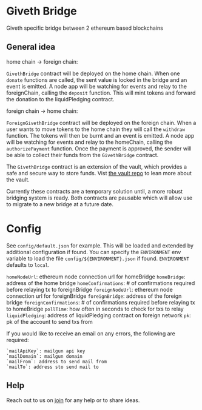 # Giveth Bridge

Giveth specific bridge between 2 ethereum based blockchains

## General idea

home chain -> foreign chain:

`GivethBridge` contract will be deployed on the home chain. When one `donate` functions are called, the sent value is locked in the bridge and an event is emitted. A node app will be watching for events and relay to the foreignChain, calling the `deposit` function. This will mint tokens and forward the donation to the liquidPledging contract.

foreign chain -> home chain:

`ForeignGivethBridge` contract will be deployed on the foreign chain. When a user wants to move tokens to the home chain they will call the `withdraw` function. The tokens will then be burnt and an event is emitted. A node app will be watching for events and relay to the homeChain, calling the `authorizePayment` function.
Once the payment is approved, the sender will be able to collect their funds from the `GivethBridge` contract.

The `GivethBridge` contract is an extension of the vault, which provides a safe and secure way to store funds. Vist [the vault repo](https://github.com/giveth/vaultcontract#readme) to lean more about the vault.

Currently these contracts are a temporary solution until, a more robust bridging system is ready. Both contracts are pausable which will allow use to migrate to a new bridge at a future date.

# Config

See `config/default.json` for example. This will be loaded and extended by additional configuration if found. You can specify the `ENVIRONMENT` env variable to load the file `config/${ENVIRONMENT}.json` if found. `ENVIRONMENT` defaults to `local`.

`homeNodeUrl`: ethereum node connection url for homeBridge
`homeBridge`: address of the home bridge
`homeConfirmations`: # of confirmations required before relaying tx to foreignBridge
`foreignNodeUrl`: ethereum node connection url for foreignBridge
`foreignBridge`: address of the foreign bridge
`foreignConfirmations`: # of confirmations required before relaying tx to homeBridge
`pollTime`: how often in seconds to check for txs to relay
`liquidPledging`: address of liquidPledging contract on foreign network
`pk`: pk of the account to send txs from

If you would like to receive an email on any errors, the following are required:

    `mailApiKey`: mailgun api key
    `mailDomain`: mailgun domain
    `mailFrom`: address to send mail from
    `mailTo`: address sto send mail to

## Help
Reach out to us on [join](http://join.giveth.io) for any help or to share ideas.
